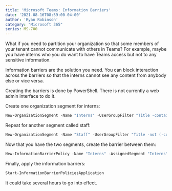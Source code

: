```yaml
---
title: 'Microsoft Teams: Information Barriers'
date: '2021-08-16T08:59:00-04:00'
author: 'Ryan Robinson'
category: "Microsoft 365"
series: MS-700
---
```


What if you need to partition your organization so that some members of your tenant cannot communicate with others in Teams? For example, maybe you have interns who you do want to have Teams access but not to any sensitive information.

Information barriers are the solution you need. You can block interaction across the barriers so that the interns cannot see any content from anybody else or vice versa.

Creating the barriers is done by PowerShell. There is not currently a web admin interface to do it.

Create one organization segment for interns:

```powershell
New-OrganizationSegment -Name "Interns" -UserGroupFilter "Title -contains 'Intern'"
```

Repeat for another segment called staff:

```powershell
New-OrganizationSegment -Name "Staff" -UserGroupFilter "Title -not (-contains 'Intern')"
```

Now that you have the two segments, create the barrier between them:

```powershell
New-InformationBarrierPolicy -Name "Interns" -AssignedSegment "Interns" -SegmentsBlocked "Staff" -State Inactive
```

Finally, apply the information barriers:

```powershell
Start-InformationBarrierPoliciesApplication
```

It could take several hours to go into effect.